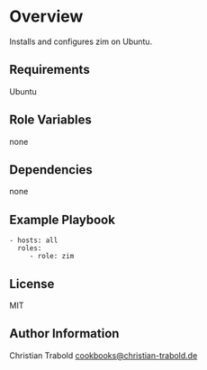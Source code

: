 # Overview

Installs and configures zim on Ubuntu.


## Requirements

Ubuntu

## Role Variables

none

## Dependencies

none

## Example Playbook

    - hosts: all
      roles:
         - role: zim

## License

MIT

## Author Information

Christian Trabold <cookbooks@christian-trabold.de>

